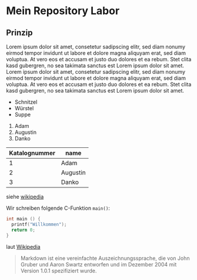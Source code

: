# Mein Repository Labor
## Prinzip

Lorem ipsum dolor sit amet, consetetur sadipscing elitr, sed diam nonumy eirmod tempor invidunt ut labore et dolore magna aliquyam erat, sed diam voluptua. At vero eos et accusam et justo duo dolores et ea rebum. Stet clita kasd gubergren, no sea takimata sanctus est Lorem ipsum dolor sit amet. Lorem ipsum dolor sit amet, consetetur sadipscing elitr, sed diam nonumy eirmod tempor invidunt ut labore et dolore magna aliquyam erat, sed diam voluptua. At vero eos et accusam et justo duo dolores et ea rebum. Stet clita kasd gubergren, no sea takimata sanctus est Lorem ipsum dolor sit amet.

* Schnitzel
* Würstel
* Suppe

1. Adam
1. Augustin
1. Danko

Katalognummer | name
------------- | ----
1 | Adam 
2 | Augustin
3 | Danko

siehe [wikipedia](https://de.wikipedia.org/wiki/Markdown)

Wir schreiben folgende C-Funktion `main()`:

```C
int main () {
  printf("Willkommen");
  return 0;
}
```
laut [Wikipedia](https://de.wikipedia.org/wiki/Markdown)
>Markdown ist eine vereinfachte Auszeichnungssprache, die von John Gruber und Aaron Swartz entworfen und im Dezember 2004 mit Version 1.0.1 spezifiziert wurde.
